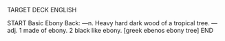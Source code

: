 TARGET DECK
ENGLISH

START
Basic
Ebony
Back: —n. Heavy hard dark wood of a tropical tree. —adj. 1 made of ebony. 2 black like ebony. [greek ebenos ebony tree]
END
